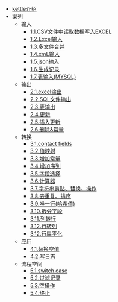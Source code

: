 

* [kettle介绍](docs/introudce.md)
* 案列
  * 输入
    * [1.1.CSV文件中读取数据写入EXCEL](docs/csv_to_excel.md)
    * [1.2.Excel输入](docs/excel_input.md)
    * [1.3.多文件合并](docs/multi_file_merge.md)
    * [1.4.xmL输入](docs/getdata_from_xml.md)
    * [1.5.json输入](docs/getdata_from_json.md)
    * [1.6.生成记录](docs/gen_data.md)
    * [1.7.表输入(MYSQL)](docs/table.md)
  * 输出 
    * [2.1.excel输出](docs/excel_output.md)
    * [2.2.SQL文件输出](docs/sql_output.md)
    * [2.3.表输出](docs/table_output.md)
    * [2.4.更新](docs/update_output.md)
    * [2.5.插入更新](docs/ins_update_output.md)
    * [2.6.删除&常量](docs/del_output.md)
  * 转换
    * [3.1.contact fields](docs/contact_fileds.md)
    * [3.2.值映射](docs/value_map.md)
    * [3.3.增加常量](docs/constant.md)
    * [3.4.增加序列](docs/add_seq.md)
    * [3.5.字段选择](docs/select.md)
    * [3.6.计算器](docs/calc.md)
    * [3.7.字符串剪贴、替换、操作](docs/str_cat_replace.md)
    * [3.8.去重复、排序](docs/del_rep_sort.md)
    * [3.9.唯一行(哈希值)](docs/hash_value.md)
    * [3.10.拆分字段](docs/split_value.md)
    * [3.11.列转行](docs/cloumn_to_rows.md)
    * [3.12.行转列](docs/row_to_cloumn.md)
    * [3.12.行扁平化](docs/row_flattening.md)
  * 应用
      * [4.1.替换空值](docs/replace_null.md)
      * [4.2.写日志](docs/write_logs.md)
  * 流程空间
      * [5.1.switch case](docs/switch_case.md)
      * [5.2.过滤记录](docs/filtter.md)
      * [5.3.空操作](docs/empty.md)
      * [5.4.终止](docs/stop.md)
    
    
    
    
    
    
    
    